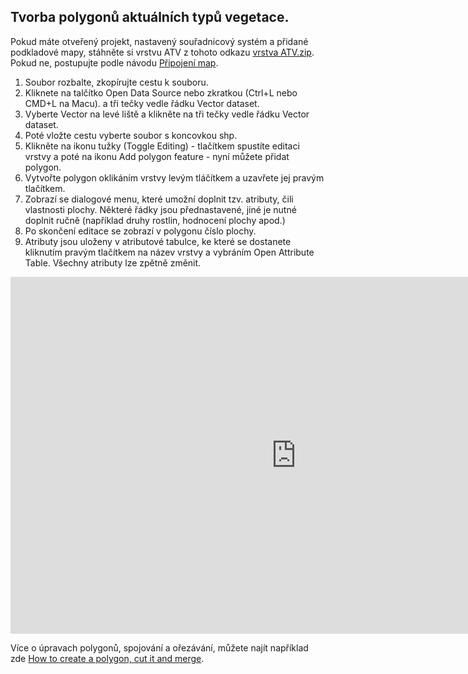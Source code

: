 ## Tvorba polygonů aktuálních typů vegetace. 

Pokud máte otveřený projekt, nastavený souřadnicový systém a přidané podkladové mapy, stáhněte si vrstvu ATV z tohoto odkazu [vrstva ATV.zip]. Pokud ne, postupujte podle návodu [Připojení map].

1. Soubor rozbalte, zkopírujte cestu k souboru.
2. Kliknete na talčítko Open Data Source nebo zkratkou (Ctrl+L nebo CMD+L na Macu). a tři tečky vedle řádku Vector dataset.  
3. Vyberte Vector na levé liště a klikněte na tři tečky vedle řádku Vector dataset. 
4. Poté vložte cestu vyberte soubor s koncovkou shp.
5. Klikněte na ikonu tužky (Toggle Editing) - tlačítkem spustíte editaci vrstvy a poté na ikonu Add polygon feature - nyní můžete přidat polygon.  
6. Vytvořte polygon oklikáním vrstvy levým tláčítkem a uzavřete jej pravým tlačítkem. 
7. Zobrazí se dialogové menu, které umožní doplnit tzv. atributy, čili vlastnosti plochy. Některé řádky jsou přednastavené, jiné je nutné doplnit ručně (například druhy rostlin, hodnocení plochy apod.)
8. Po skončení editace se zobrazí v polygonu číslo plochy. 
9. Atributy jsou uloženy v atributové tabulce, ke které se dostanete kliknutím pravým tlačítkem na název vrstvy a vybráním Open Attribute Table. Všechny atributy lze zpětně změnit. 


<iframe width="914" height="571" src="https://www.youtube.com/embed/kUb4U-yCCLA" title="Přidání a editace polygonů ATV" frameborder="0" allow="accelerometer; autoplay; clipboard-write; encrypted-media; gyroscope; picture-in-picture" allowfullscreen></iframe>


Více o úpravach polygonů, spojování a ořezávání, můžete najít například zde [How to create a polygon, cut it and merge].

[vrstva ATV.zip]:http://user.mendelu.cz/xsedla50/Studijni%20podpory/ATB%20-%20P2/ATV_vrstva.zip
[Připojení map]:https://josedlacek.github.io/Pripojeni_map/
[How to create a polygon, cut it and merge]:https://www.youtube.com/watch?v=lLsKItgR0R8&list=PLRX2BODKw9OgmaQ8NBH0lsna7n2Za07rE&index=3
